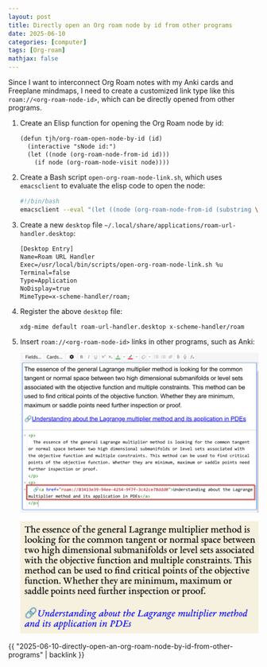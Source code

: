 ```yaml
---
layout: post
title: Directly open an Org roam node by id from other programs
date: 2025-06-10
categories: [computer]
tags: [Org-roam]
mathjax: false
---
```


Since I want to interconnect Org Roam notes with my Anki cards and Freeplane mindmaps, I need to create a customized link type like this `roam://<org-roam-node-id>`, which can be directly opened from other programs.

1.  Create an Elisp function for opening the Org Roam node by id:
    
    ```elisp
    (defun tjh/org-roam-open-node-by-id (id)
      (interactive "sNode id:")
      (let ((node (org-roam-node-from-id id)))
        (if node (org-roam-node-visit node))))
    ```

2.  Create a Bash script `open-org-roam-node-link.sh`, which uses `emacsclient` to evaluate the elisp code to open the node:
    
    ```bash
    #!/bin/bash
    emacsclient --eval "(let ((node (org-roam-node-from-id (substring \"$1\" 7 nil)))) (if node (org-roam-node-visit node) (message \"Node not found!\")))"
    ```

3.  Create a new `desktop` file `~/.local/share/applications/roam-url-handler.desktop`:
    
    ```text
    [Desktop Entry]
    Name=Roam URL Handler
    Exec=/usr/local/bin/scripts/open-org-roam-node-link.sh %u
    Terminal=false
    Type=Application
    NoDisplay=true
    MimeType=x-scheme-handler/roam;
    ```

4.  Register the above `desktop` file:
    
    ```text
    xdg-mime default roam-url-handler.desktop x-scheme-handler/roam
    ```

5.  Insert `roam://<org-roam-node-id>` links in other programs, such as Anki:
    
    ![img](/figures/2025-06-03_11-56-55-anki-card-with-org-roam-node-link.png)
    
    ![img](/figures/2025-06-03_11-56-00-anki-card-with-org-roam-node-link.png)

{{ "2025-06-10-directly-open-an-org-roam-node-by-id-from-other-programs" | backlink }}
